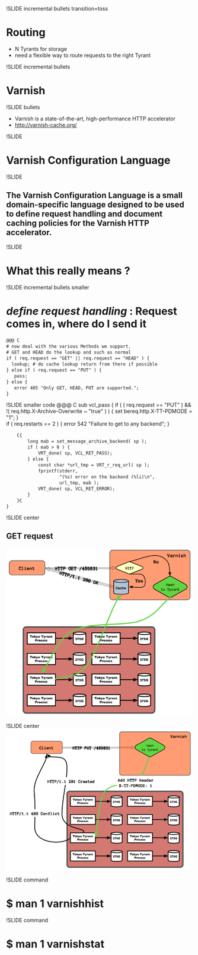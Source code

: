 !SLIDE incremental bullets transition=toss

# Routing #

* N Tyrants for storage
* need a flexible way to route requests to the right Tyrant

!SLIDE incremental bullets 

# Varnish #

!SLIDE bullets 

* Varnish is a state-of-the-art, high-performance HTTP accelerator
* <http://varnish-cache.org/>

!SLIDE

# Varnish Configuration Language #

!SLIDE

## The Varnish Configuration Language is a small domain-specific language designed to be used to define request handling and document caching policies for the Varnish HTTP accelerator. ##

!SLIDE

# What this really means ? #

!SLIDE incremental bullets smaller
# <em>define request handling</em> : Request comes in, where do I send it #


    @@@ C
    # now deal with the various Methods we support.  
    # GET and HEAD do the lookup and such as normal
    if ( req.request == "GET" || req.request == "HEAD" ) {
      lookup; # do cache lookup return from there if possible
    } else if ( req.request == "PUT" ) {
       pass;
    } else {
       error 405 "Only GET, HEAD, PUT are supported.";
    }


!SLIDE smaller code
    @@@ C
    sub vcl_pass {
        if ( ( req.request == "PUT" ) && 
            !( req.http.X-Archive-Overwrite ~ "true" ) ) { 
            set bereq.http.X-TT-PDMODE = "1";
        }   
        if ( req.restarts == 2 ) { 
            error 542 "Failure to get to any backend";
        }   

        C{  
            long mab = set_message_archive_backend( sp );
            if ( mab > 0 ) { 
                VRT_done( sp, VCL_RET_PASS);
            } else {
                const char *url_tmp = VRT_r_req_url( sp );
                fprintf(stderr, 
                        "(%s) error on the backend (%li)\n", 
                        url_tmp, mab );
                VRT_done( sp, VCL_RET_ERROR);
            }   
        }C  
    }

!SLIDE center
## GET request ##
![get-flow/get-flow.png](get-flow/get-flow.png)

!SLIDE center
![put-flow/put-flow.png](put-flow/put-flow.png)

!SLIDE command

# $ man 1 varnishhist #

!SLIDE command

# $ man 1 varnishstat #



